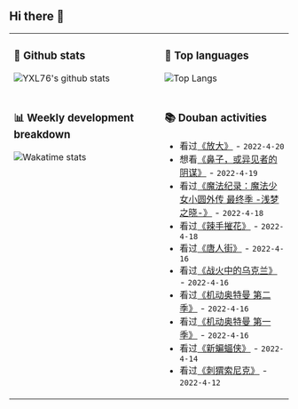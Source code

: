 ## Hi there 👋

<table>
<tr>
<td valign="top" width="54%">

### 🔭 Github stats

![YXL76's github stats](https://github-readme-stats.yxl76.vercel.app/api?username=YXL76&count_private=true&show_icons=true&include_all_commits=true&theme=prussian&line_height=28&disable_animations=true)

</td>

<td valign="top" width="46%">

### 🌱 Top languages

![Top Langs](https://github-readme-stats.yxl76.vercel.app/api/top-langs/?username=YXL76&layout=compact&theme=prussian&langs_count=8&hide=HTML,CSS,SCSS)

</td>
</tr>
<tr>
<td valign="top" width="54%">

### 📊 Weekly development breakdown

![Wakatime stats](https://github-readme-stats.yxl76.vercel.app/api/wakatime?username=YXL76&layout=compact&theme=prussian)

</td>
<td valign="top" width="46%">

### 📚 Douban activities

- 看过[《放大》](http://movie.douban.com/subject/1310176/) - `2022-4-20`
- 想看[《鼻子，或异见者的阴谋》](http://movie.douban.com/subject/34960126/) - `2022-4-19`
- 看过[《魔法纪录：魔法少女小圆外传 最终季 -浅梦之晓-》](http://movie.douban.com/subject/35510838/) - `2022-4-18`
- 看过[《辣手摧花》](http://movie.douban.com/subject/1293817/) - `2022-4-18`
- 看过[《唐人街》](http://movie.douban.com/subject/1293889/) - `2022-4-16`
- 看过[《战火中的乌克兰》](http://movie.douban.com/subject/26824755/) - `2022-4-16`
- 看过[《机动奥特曼 第二季》](http://movie.douban.com/subject/34430384/) - `2022-4-16`
- 看过[《机动奥特曼 第一季》](http://movie.douban.com/subject/27594851/) - `2022-4-16`
- 看过[《新蝙蝠侠》](http://movie.douban.com/subject/6424756/) - `2022-4-14`
- 看过[《刺猬索尼克》](http://movie.douban.com/subject/25905044/) - `2022-4-12`

</td>
</tr>
</table>

<!--
**YXL76/YXL76** is a ✨ _special_ ✨ repository because its `README.md` (this file) appears on your GitHub profile.

Here are some ideas to get you started:

- 🔭 I’m currently working on ...
- 🌱 I’m currently learning ...
- 👯 I’m looking to collaborate on ...
- 🤔 I’m looking for help with ...
- 💬 Ask me about ...
- 📫 How to reach me: ...
- 😄 Pronouns: ...
- ⚡ Fun fact: ...
-->

